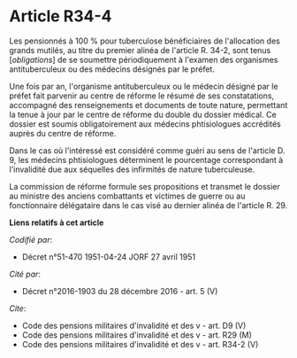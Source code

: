# Article R34-4

Les pensionnés à 100 % pour tuberculose bénéficiaires de l'allocation des grands mutilés, au titre du premier alinéa de
l'article R. 34-2, sont tenus [*obligations*] de se soumettre périodiquement à l'examen des organismes antituberculeux ou des
médecins désignés par le préfet.

Une fois par an, l'organisme antituberculeux ou le médecin désigné par le préfet fait parvenir au centre de réforme le résumé
de ses constatations, accompagné des renseignements et documents de toute nature, permettant la tenue à jour par le centre de
réforme du double du dossier médical. Ce dossier est soumis obligatoirement aux médecins phtisiologues accrédités auprès du
centre de réforme.

Dans le cas où l'intéressé est considéré comme guéri au sens de l'article D. 9, les médecins phtisiologues déterminent le
pourcentage correspondant à l'invalidité due aux séquelles des infirmités de nature tuberculeuse.

La commission de réforme formule ses propositions et transmet le dossier au ministre des anciens combattants et victimes de
guerre ou au fonctionnaire délégataire dans le cas visé au dernier alinéa de l'article R. 29.

**Liens relatifs à cet article**

_Codifié par_:

  - Décret n°51-470 1951-04-24 JORF 27 avril 1951

_Cité par_:

  - Décret n°2016-1903 du 28 décembre 2016 - art. 5 (V)

_Cite_:

  - Code des pensions militaires d'invalidité et des v - art. D9 (V)
  - Code des pensions militaires d'invalidité et des v - art. R29 (M)
  - Code des pensions militaires d'invalidité et des v - art. R34-2 (V)
